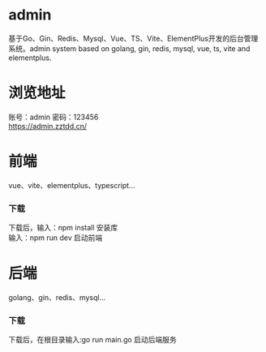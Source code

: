 # admin
基于Go、Gin、Redis、Mysql、Vue、TS、Vite、ElementPlus开发的后台管理系统。admin system based on golang, gin, redis, mysql, vue, ts, vite and elementplus.
# 浏览地址
账号：admin 密码：123456  
https://admin.zztdd.cn/
# 前端
vue、vite、elementplus、typescript...  
### 下载
下载后，输入：npm install 安装库  
输入：npm run dev 启动前端
# 后端
golang、gin、redis、mysql...  
### 下载
下载后，在根目录输入:go run main.go 启动后端服务
